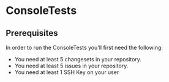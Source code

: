 ﻿# ConsoleTests

## Prerequisites

In order to run the ConsoleTests you'll first need the following:

* You need at least 5 changesets in your repository.
* You need at least 5 issues in your repository.
* You need at least 1 SSH Key on your user
